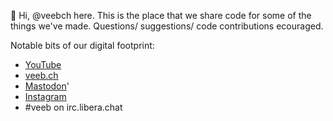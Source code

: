 👋 Hi, @veebch here. This is the place that we share code for some of the things we've made. Questions/ suggestions/ code contributions ecouraged.

Notable bits of our digital footprint:

- [YouTube](https://www.youtube.com/channel/UCz5BOU9J9pB_O0B8-rDjCWQ)
- [veeb.ch](https://veeb.ch/notes)
- <a rel="me" href="https://fosstodon.org/@veeb">Mastodon</a>'
- [Instagram](https://www.instagram.com/v_e_e_b/)
- #veeb on irc.libera.chat

<!---
veebch/veebch is a ✨ special ✨ repository because its `README.md` (this file) appears on your GitHub profile.
You can click the Preview link to take a look at your changes.
--->
